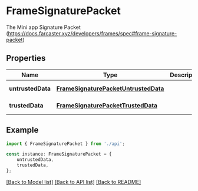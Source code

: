 # FrameSignaturePacket

The Mini app Signature Packet (https://docs.farcaster.xyz/developers/frames/spec#frame-signature-packet)

## Properties

Name | Type | Description | Notes
------------ | ------------- | ------------- | -------------
**untrustedData** | [**FrameSignaturePacketUntrustedData**](FrameSignaturePacketUntrustedData.md) |  | [default to undefined]
**trustedData** | [**FrameSignaturePacketTrustedData**](FrameSignaturePacketTrustedData.md) |  | [default to undefined]

## Example

```typescript
import { FrameSignaturePacket } from './api';

const instance: FrameSignaturePacket = {
    untrustedData,
    trustedData,
};
```

[[Back to Model list]](../README.md#documentation-for-models) [[Back to API list]](../README.md#documentation-for-api-endpoints) [[Back to README]](../README.md)
